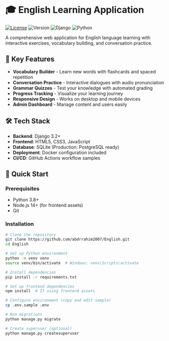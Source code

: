 # 🎓 English Learning Application

[![License](https://img.shields.io/badge/License-MIT-blue.svg)](https://opensource.org/licenses/MIT)
![Version](https://img.shields.io/badge/version-1.0.0-green.svg)
![Django](https://img.shields.io/badge/Django-3.2+-092E20.svg?logo=django)
![Python](https://img.shields.io/badge/Python-3.8+-blue.svg?logo=python)

A comprehensive web application for English language learning with interactive exercises, vocabulary building, and conversation practice.

## 🌟 Key Features

- **Vocabulary Builder** - Learn new words with flashcards and spaced repetition
- **Conversation Practice** - Interactive dialogues with audio pronunciation
- **Grammar Quizzes** - Test your knowledge with automated grading
- **Progress Tracking** - Visualize your learning journey
- **Responsive Design** - Works on desktop and mobile devices
- **Admin Dashboard** - Manage content and users easily

## 🛠️ Tech Stack

- **Backend**: Django 3.2+
- **Frontend**: HTML5, CSS3, JavaScript
- **Database**: SQLite (Production: PostgreSQL ready)
- **Deployment**: Docker configuration included
- **CI/CD**: GitHub Actions workflow samples

## 🚀 Quick Start

### Prerequisites

- Python 3.8+
- Node.js 14+ (for frontend assets)
- Git

### Installation

```bash
# Clone the repository
git clone https://github.com/abdrrahim2007/English.git
cd English

# Set up Python environment
python -m venv venv
source venv/bin/activate  # Windows: venv\Scripts\activate

# Install dependencies
pip install -r requirements.txt

# Set up frontend dependencies
npm install  # If using frontend assets

# Configure environment (copy and edit sample)
cp .env.sample .env

# Run migrations
python manage.py migrate

# Create superuser (optional)
python manage.py createsuperuser
